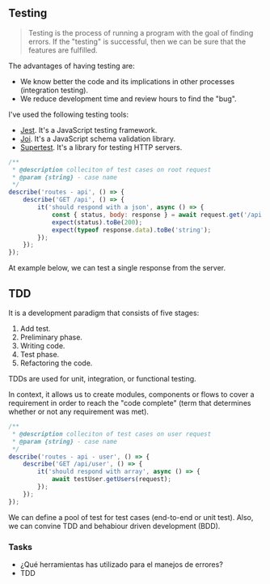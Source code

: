 ## Testing

> Testing is the process of running a program with the goal of finding errors. If the "testing" is successful, then we can be sure that the features are fulfilled.

The advantages of having testing are:

- We know better the code and its implications in other processes (integration testing).
- We reduce development time and review hours to find the "bug".

I've used the following testing tools:
- [Jest](https://jestjs.io/). It's a JavaScript testing framework.
- [Joi](https://joi.dev/api/?v=17.4.2). It's a JavaScript schema validation library.
- [Supertest](https://www.npmjs.com/package/supertest). It's a library for testing HTTP servers.

```javascript
/**
 * @description colleciton of test cases on root request
 * @param {string} - case name
 */
describe('routes - api', () => {
    describe('GET /api', () => {
        it('should respond with a json', async () => {
            const { status, body: response } = await request.get('/api');
            expect(status).toBe(200);
            expect(typeof response.data).toBe('string');
        });
    });
});
```

At example below, we can test a single response from the server.

## TDD

It is a development paradigm that consists of five stages:

1. Add test.
2. Preliminary phase.
3. Writing code.
4. Test phase.
5. Refactoring the code.

TDDs are used for unit, integration, or functional testing.

In context, it allows us to create modules, components or flows to cover a requirement in order to reach the "code complete" (term that determines whether or not any requirement was met).

```javascript
/**
 * @description colleciton of test cases on user request
 * @param {string} - case name
 */
describe('routes - api - user', () => {
    describe('GET /api/user', () => {
        it('should respond with array', async () => {
            await testUser.getUsers(request);
        });
    });
});
```

We can define a pool of test for test cases (end-to-end or unit test). Also, we can convine TDD and behabiour driven development (BDD).

### Tasks

- ¿Qué herramientas has utilizado para el manejos de errores?
- TDD